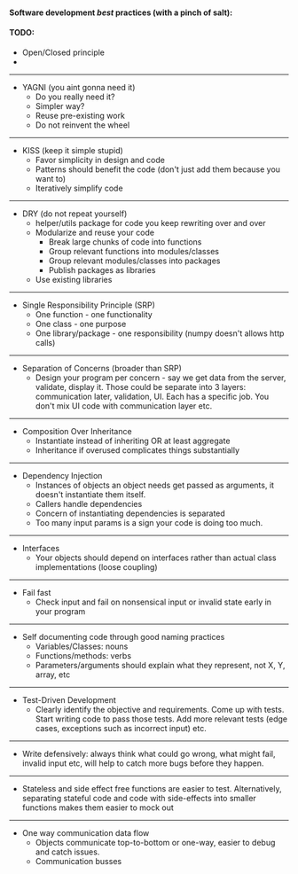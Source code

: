 #### Software development *best* practices (with a pinch of salt):


#### TODO: 

- Open/Closed principle
- 

---

- YAGNI (you aint gonna need it)
    - Do you really need it?
    - Simpler way?
    - Reuse pre-existing work
    - Do not reinvent the wheel
    
---

- KISS (keep it simple stupid)
    - Favor simplicity in design and code
    - Patterns should benefit the code (don't just add them because you want to)
    - Iteratively simplify code
    
---
 
- DRY (do not repeat yourself)
    - helper/utils package for code you keep rewriting over and over
    - Modularize and reuse your code  
        - Break large chunks of code into functions
        - Group relevant functions into modules/classes
        - Group relevant modules/classes into packages
        - Publish packages as libraries    
    - Use existing libraries

---
        
- Single Responsibility Principle (SRP)
    - One function - one functionality
    - One class - one purpose
    - One library/package - one responsibility (numpy doesn't allows http calls)

---
        
- Separation of Concerns (broader than SRP)
    - Design your program per concern - say we get data from the server, validate, display it. Those could be
        separate into 3 layers: communication later, validation, UI. Each has
        a specific job. You don't mix UI code with communication layer etc.

---
        
- Composition Over Inheritance
    - Instantiate instead of inheriting OR at least aggregate
    - Inheritance if overused complicates things substantially

---

- Dependency Injection
    - Instances of objects an object needs get passed as arguments, it doesn't instantiate
    them itself.
    - Callers handle dependencies
    - Concern of instantiating dependencies is separated
    - Too many input params is a sign your code is doing too much.

---

- Interfaces
    - Your objects should depend on interfaces rather than actual class 
    implementations (loose coupling)

---
 
- Fail fast
    - Check input and fail on nonsensical input or invalid state early in your 
    program

---

- Self documenting code through good naming practices
    - Variables/Classes: nouns
    - Functions/methods: verbs
    - Parameters/arguments should explain what they represent, not X, Y, array, etc

---

- Test-Driven Development
    - Clearly identify the objective and requirements. Come up with tests. Start writing
    code to pass those tests. Add more relevant tests (edge cases, exceptions such as
    incorrect input) etc.

---

- Write defensively: always think what could go wrong, what might fail, invalid input etc,
will help to catch more bugs before they happen.

---

- Stateless and side effect free functions are easier to test. Alternatively, separating
stateful code and code with side-effects into smaller functions makes them easier to mock
out

---

- One way communication data flow
    - Objects communicate top-to-bottom or one-way, easier to debug and catch issues.
    - Communication busses
   